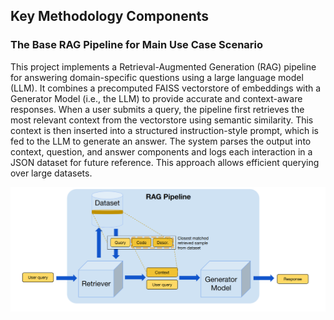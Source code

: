 ## Key Methodology Components

### The Base RAG Pipeline for Main Use Case Scenario

This project implements a Retrieval-Augmented Generation (RAG) pipeline for answering domain-specific questions using a large language model (LLM). It combines a precomputed FAISS vectorstore of embeddings with a Generator Model (i.e., the LLM) to provide accurate and context-aware responses. When a user submits a query, the pipeline first retrieves the most relevant context from the vectorstore using semantic similarity. This context is then inserted into a structured instruction-style prompt, which is fed to the LLM to generate an answer. The system parses the output into context, question, and answer components and logs each interaction in a JSON dataset for future reference. This approach allows efficient querying over large datasets.

<p align="center">
<img src="Screenshot%20from%202025-08-26%2023-42-58.png" alt="RAG pipeline workflow" width="600"/>
</p>
